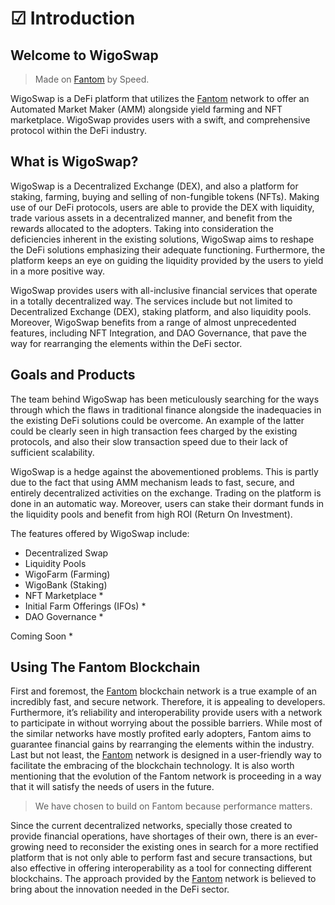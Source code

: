 # ☑ Introduction

## Welcome to WigoSwap

> Made on [Fantom](https://fantom.foundation) by Speed.

WigoSwap is a DeFi platform that utilizes the [Fantom](https://fantom.foundation) network to offer an Automated Market Maker (AMM) alongside yield farming and NFT marketplace. WigoSwap provides users with a swift, and comprehensive protocol within the DeFi industry.

## **What is WigoSwap?**

WigoSwap is a Decentralized Exchange (DEX), and also a platform for staking, farming, buying and selling of non-fungible tokens (NFTs). Making use of our DeFi protocols, users are able to provide the DEX with liquidity, trade various assets in a decentralized manner, and benefit from the rewards allocated to the adopters. Taking into consideration the deficiencies inherent in the existing solutions, WigoSwap aims to reshape the DeFi solutions emphasizing their adequate functioning. Furthermore, the platform keeps an eye on guiding the liquidity provided by the users to yield in a more positive way.&#x20;

WigoSwap provides users with all-inclusive financial services that operate in a totally decentralized way. The services include but not limited to Decentralized Exchange (DEX), staking platform, and also liquidity pools. Moreover, WigoSwap benefits from a range of almost unprecedented features, including NFT Integration, and DAO Governance, that pave the way for rearranging the elements within the DeFi sector.&#x20;

## **Goals and Products**

The team behind WigoSwap has been meticulously searching for the ways through which the flaws in traditional finance alongside the inadequacies in the existing DeFi solutions could be overcome. An example of the latter could be clearly seen in high transaction fees charged by the existing protocols, and also their slow transaction speed due to their lack of sufficient scalability.

WigoSwap is a hedge against the abovementioned problems. This is partly due to the fact that using AMM mechanism leads to fast, secure, and entirely decentralized activities on the exchange. Trading on the platform is done in an automatic way. Moreover, users can stake their dormant funds in the liquidity pools and benefit from high ROI (Return On Investment). &#x20;

The features offered by WigoSwap include:

* Decentralized Swap
* Liquidity Pools
* WigoFarm (Farming)
* WigoBank (Staking)
* NFT Marketplace \*&#x20;
* Initial Farm Offerings (IFOs) \*
* DAO Governance \*

Coming Soon \*

## **Using The Fantom Blockchain**

First and foremost, the [Fantom](https://fantom.foundation) blockchain network is a true example of an incredibly fast, and secure network. Therefore, it is appealing to developers. Furthermore, it’s reliability and interoperability provide users with a network to participate in without worrying about the possible barriers. While most of the similar networks have mostly profited early adopters, Fantom aims to guarantee financial gains by rearranging the elements within the industry. Last but not least, the [Fantom](https://fantom.foundation) network is designed in a user-friendly way to facilitate the embracing of the blockchain technology. It is also worth mentioning that the evolution of the Fantom network is proceeding in a way that it will satisfy the needs of users in the future.&#x20;

> We have chosen to build on Fantom because performance matters.

Since the current decentralized networks, specially those created to provide financial operations, have shortages of their own, there is an ever-growing need to reconsider the existing ones in search for a more rectified platform that is not only able to perform fast and secure transactions, but also effective in offering interoperability as a tool for connecting different blockchains. The approach provided by the [Fantom](https://fantom.foundation) network is believed to bring about the innovation needed in the DeFi sector.&#x20;
